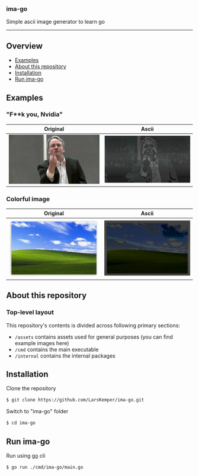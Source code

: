 <h3>ima-go</h3>
<p>Simple ascii image generator to learn go</p>

---

## Overview

- [Examples](https://github.com/LarsKemper/ima-go#examples)
- [About this repository](https://github.com/LarsKemper/ima-go#about-this-repository)
- [Installation](https://github.com/LarsKemper/ima-go#installation)
- [Run ima-go](https://github.com/LarsKemper/ima-go#run-project)

## Examples

### "F**k you, Nvidia"

|                     Original                     |                          Ascii                           |
|:------------------------------------------------:|:--------------------------------------------------------:|
| ![original](/assets/examples/linus.png?raw=true) |   ![ascii](/assets/results/result-linus.png?raw=true)    |

### Colorful image

|                      Original                      |                         Ascii                         |
|:--------------------------------------------------:|:-----------------------------------------------------:|
| ![original](/assets/examples/windows.png?raw=true) | ![ascii](/assets/results/result-windows.png?raw=true) |

## About this repository

### Top-level layout

This repository's contents is divided across following primary sections:

- `/assets` contains assets used for general purposes (you can find example images here)
- `/cmd` contains the main executable
- `/internal` contains the internal packages

## Installation

Clone the repository

```sh
$ git clone https://github.com/LarsKemper/ima-go.git
```

Switch to "ima-go" folder

```sh
$ cd ima-go
```

## Run ima-go

Run using [go](https://go.dev/) cli

```sh
$ go run ./cmd/ima-go/main.go
```